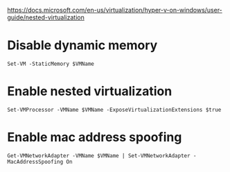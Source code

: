 https://docs.microsoft.com/en-us/virtualization/hyper-v-on-windows/user-guide/nested-virtualization

# Disable dynamic memory
```
Set-VM -StaticMemory $VMName
```

# Enable nested virtualization
```
Set-VMProcessor -VMName $VMName -ExposeVirtualizationExtensions $true
```

# Enable mac address spoofing
```
Get-VMNetworkAdapter -VMName $VMName | Set-VMNetworkAdapter -MacAddressSpoofing On
```

